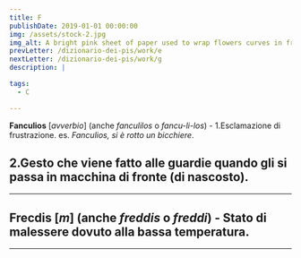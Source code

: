 ```yaml
---
title: F
publishDate: 2019-01-01 00:00:00
img: /assets/stock-2.jpg
img_alt: A bright pink sheet of paper used to wrap flowers curves in front of rich blue background
prevLetter: /dizionario-dei-pis/work/e
nextLetter: /dizionario-dei-pis/work/g
description: |

tags:
  - C

---
```


**Fanculios** [*avverbio*] (anche *fanculilos* o *fancu-li-los*) - 1.Esclamazione di frustrazione.
es. *Fanculios, si è rotto un bicchiere*. 

2.Gesto che viene fatto alle guardie quando gli si passa in macchina di fronte (di nascosto).
---
---
**Frecdis** [*m*] (anche *freddis* o *freddi*) - Stato di malessere dovuto alla bassa temperatura.
---
---